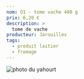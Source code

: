 ```yaml
---
nom: O1 - tome vache 400 g
prix: 6,20 €
description: >
  tome de vache
producteur: Jarouilles
tags: 
  - produit laitier
  - fromage
---
```


![photo du yahourt](./media/tome-vache.jpg)